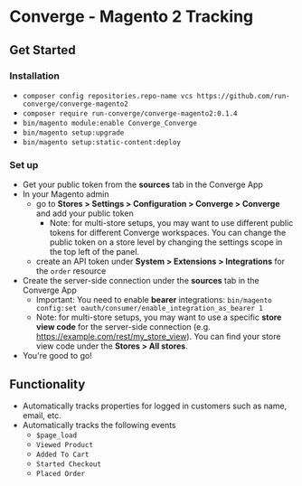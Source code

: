 # Converge - Magento 2 Tracking
## Get Started
### Installation
- `composer config repositories.repo-name vcs https://github.com/run-converge/converge-magento2` 
- `composer require run-converge/converge-magento2:0.1.4`
- `bin/magento module:enable Converge_Converge`
- `bin/magento setup:upgrade`
- `bin/magento setup:static-content:deploy`

### Set up
- Get your public token from the **sources** tab in the Converge App
- In your Magento admin
  - go to **Stores > Settings > Configuration > Converge > Converge** and add your public token
    - Note: for multi-store setups, you may want to use different public tokens for different Converge workspaces. You can change the public token on a store level by changing the settings scope in the top left of the panel.
  - create an API token under **System > Extensions > Integrations** for the `order` resource
- Create the server-side connection under the **sources** tab in the Converge App
  - Important: You need to enable __bearer__ integrations: `bin/magento config:set oauth/consumer/enable_integration_as_bearer 1`
  - Note: for multi-store setups, you may want to use a specific __store view code__ for the server-side connection (e.g. https://example.com/rest/my_store_view). You can find your store view code under the **Stores > All stores**.
- You're good to go! 

## Functionality
- Automatically tracks properties for logged in customers such as name, email, etc.
- Automatically tracks the following events
  - `$page_load`
  - `Viewed Product`
  - `Added To Cart`
  - `Started Checkout`
  - `Placed Order`
